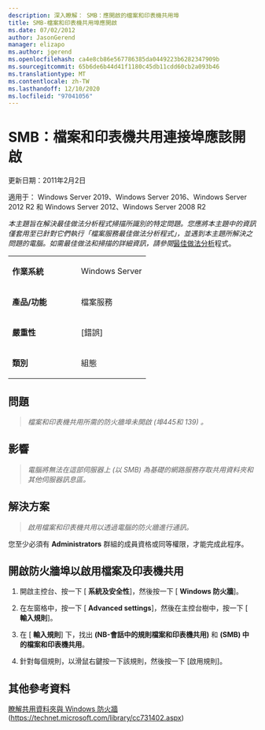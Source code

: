 ```yaml
---
description: 深入瞭解： SMB：應開啟的檔案和印表機共用埠
title: SMB-檔案和印表機共用埠應開啟
ms.date: 07/02/2012
author: JasonGerend
manager: elizapo
ms.author: jgerend
ms.openlocfilehash: ca4e8cb86e567786385da0449223b6282347909b
ms.sourcegitcommit: 65b6de6b44d41f1180c45db11cdd60cb2a093b46
ms.translationtype: MT
ms.contentlocale: zh-TW
ms.lasthandoff: 12/10/2020
ms.locfileid: "97041056"
---
```

# <a name="smb-file-and-printer-sharing-ports-should-be-open"></a>SMB：檔案和印表機共用連接埠應該開啟


更新日期：2011年2月2日

適用于： Windows Server 2019、Windows Server 2016、Windows Server 2012 R2 和 Windows Server 2012、Windows Server 2008 R2

*本主題旨在解決最佳做法分析程式掃描所識別的特定問題。您應將本主題中的資訊僅套用至已針對它們執行「檔案服務最佳做法分析程式」，並遇到本主題所解決之問題的電腦。如需最佳做法和掃描的詳細資訊，請參閱*[最佳做法分析](https://go.microsoft.com/fwlink/?linkid=122786%0d%0a)程式。


<table>
<colgroup>
<col style="width: 50%" />
<col style="width: 50%" />
</colgroup>
<tbody>
<tr class="odd">
<td><p><strong>作業系統</strong></p></td>
<td><p>Windows Server</p></td>
</tr>
<tr class="even">
<td><p><strong>產品/功能</strong></p></td>
<td><p>檔案服務</p></td>
</tr>
<tr class="odd">
<td><p><strong>嚴重性</strong></p></td>
<td><p>[錯誤]</p></td>
</tr>
<tr class="even">
<td><p><strong>類別</strong></p></td>
<td><p>組態</p></td>
</tr>
</tbody>
</table>

## <a name="issue"></a>問題

> *檔案和印表機共用所需的防火牆埠未開啟 (埠445和 139) 。*

## <a name="impact"></a>影響

> *電腦將無法在這部伺服器上 (以 SMB) 為基礎的網路服務存取共用資料夾和其他伺服器訊息區。*

## <a name="resolution"></a>解決方案

> *啟用檔案和印表機共用以透過電腦的防火牆進行通訊。*

您至少必須有 **Administrators** 群組的成員資格或同等權限，才能完成此程序。

## <a name="to-open-the-firewall-ports-to-enable-file-and-printer-sharing"></a>開啟防火牆埠以啟用檔案及印表機共用

1.  開啟主控台、按一下 [ **系統及安全性**]，然後按一下 [ **Windows 防火牆**]。

2.  在左窗格中，按一下 [ **Advanced settings**]，然後在主控台樹中，按一下 [ **輸入規則**]。

3.  在 [ **輸入規則**] 下，找出 **(NB-會話中的規則檔案和印表機共用)** 和 **(SMB) 中的檔案和印表機共用**。

4.  針對每個規則，以滑鼠右鍵按一下該規則，然後按一下 [啟用規則]。

## <a name="additional-references"></a>其他參考資料

[瞭解共用資料夾與 Windows 防火牆](/previous-versions/windows/it-pro/windows-server-2008-R2-and-2008/cc731402(v=ws.11)) (https://technet.microsoft.com/library/cc731402.aspx)
